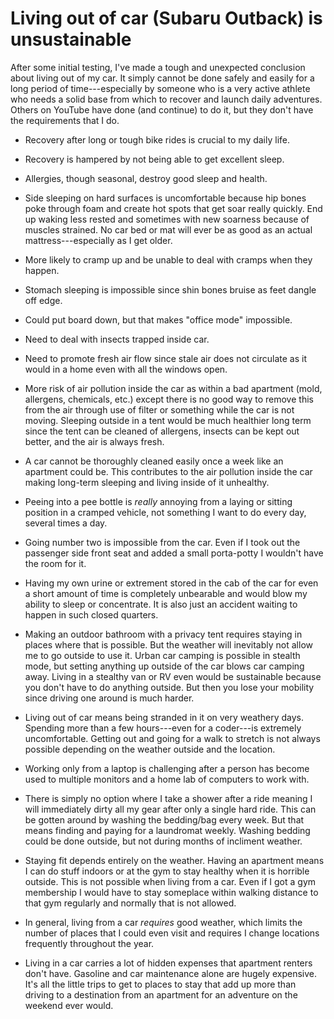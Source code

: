 # Living out of car (Subaru Outback) is unsustainable

After some initial testing, I've made a tough and unexpected conclusion about living out of my car. It simply cannot be done safely and easily for a long period of time---especially by someone who is a very active athlete who needs a solid base from which to recover and launch daily adventures. Others on YouTube have done (and continue) to do it, but they don't have the requirements that I do.

* Recovery after long or tough bike rides is crucial to my daily life.

* Recovery is hampered by not being able to get excellent sleep.

* Allergies, though seasonal, destroy good sleep and health.

* Side sleeping on hard surfaces is uncomfortable because hip bones poke through foam and create hot spots that get soar really quickly. End up waking less rested and sometimes with new soarness because of muscles strained. No car bed or mat will ever be as good as an actual mattress---especially as I get older.

* More likely to cramp up and be unable to deal with cramps when they happen.

* Stomach sleeping is impossible since shin bones bruise as feet dangle off edge.

* Could put board down, but that makes "office mode" impossible.

* Need to deal with insects trapped inside car.

* Need to promote fresh air flow since stale air does not circulate as it would in a home even with all the windows open.

* More risk of air pollution inside the car as within a bad apartment (mold, allergens, chemicals, etc.) except there is no good way to remove this from the air through use of filter or something while the car is not moving. Sleeping outside in a tent would be much healthier long term since the tent can be cleaned of allergens, insects can be kept out better, and the air is always fresh.

* A car cannot be thoroughly cleaned easily once a week like an apartment could be. This contributes to the air pollution inside the car making long-term sleeping and living inside of it unhealthy.

* Peeing into a pee bottle is *really* annoying from a laying or sitting position in a cramped vehicle, not something I want to do every day, several times a day.

* Going number two is impossible from the car. Even if I took out the passenger side front seat and added a small porta-potty I wouldn't have the room for it.

* Having my own urine or extrement stored in the cab of the car for even a short amount of time is completely unbearable and would blow my ability to sleep or concentrate. It is also just an accident waiting to happen in such closed quarters.

* Making an outdoor bathroom with a privacy tent requires staying in places where that is possible. But the weather will inevitably not allow me to go outside to use it. Urban car camping is possible in stealth mode, but setting anything up outside of the car blows car camping away. Living in a stealthy van or RV even would be sustainable because you don't have to do anything outside. But then you lose your mobility since driving one around is much harder.

* Living out of car means being stranded in it on very weathery days. Spending more than a few hours---even for a coder---is extremely uncomfortable. Getting out and going for a walk to stretch is not always possible depending on the weather outside and the location.

* Working only from a laptop is challenging after a person has become used to multiple monitors and a home lab of computers to work with.

* There is simply no option where I take a shower after a ride meaning I will immediately dirty all my gear after only a single hard ride.  This can be gotten around by washing the bedding/bag every week. But that means finding and paying for a laundromat weekly. Washing bedding could be done outside, but not during months of incliment weather.

* Staying fit depends entirely on the weather. Having an apartment means I can do stuff indoors or at the gym to stay healthy when it is horrible outside. This is not possible when living from a car. Even if I got a gym membership I would have to stay someplace within walking distance to that gym regularly and normally that is not allowed.

* In general, living from a car *requires* good weather, which limits the number of places that I could even visit and requires I change locations frequently throughout the year.

* Living in a car carries a lot of hidden expenses that apartment renters don't have. Gasoline and car maintenance alone are hugely expensive. It's all the little trips to get to places to stay that add up more than driving to a destination from an apartment for an adventure on the weekend ever would.


